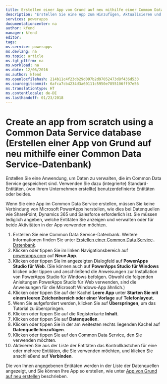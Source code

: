 ```yaml
---
title: Erstellen einer App von Grund auf neu mithilfe einer Common Data Service-Datenbank | Microsoft-Dokumentation
description: "Erstellen Sie eine App zum Hinzufügen, Aktualisieren und Löschen von Datensätzen."
services: powerapps
documentationcenter: na
author: kfend
manager: kfend
editor: 
tags: 
ms.service: powerapps
ms.devlang: na
ms.topic: article
ms.tgt_pltfrm: na
ms.workload: na
ms.date: 12/06/2016
ms.author: kfend
ms.openlocfilehash: 214b11c4f23db29d097b2d97052473d8f436d533
ms.sourcegitcommit: 6afca7cb4234d3a60111c5950e7855106ff97e56
ms.translationtype: HT
ms.contentlocale: de-DE
ms.lasthandoff: 01/23/2018
---
```

# <a name="create-an-app-from-scratch-using-a-common-data-service-database"></a>Create an app from scratch using a Common Data Service database (Erstellen einer App von Grund auf neu mithilfe einer Common Data Service-Datenbank)
Erstellen Sie eine Anwendung, um Daten zu verwalten, die im Common Data Service gespeichert sind. Verwenden Sie dazu (integrierte) Standard-Entitäten, (von Ihrem Unternehmen erstellte) benutzerdefinierte Entitäten oder beides.

Wenn Sie eine App im Common Data Service erstellen, müssen Sie keine Verbindung von Microsoft PowerApps herstellen, wie dies bei Datenquellen wie SharePoint, Dynamics 365 und Salesforce erforderlich ist. Sie müssen lediglich angeben, welche Entitäten Sie anzeigen und verwalten oder für beide Aktivitäten in der App verwenden möchten.




1. Erstellen Sie eine Common Data Service-Datenbank. Weitere Informationen finden Sie unter [Erstellen einer Common Data Service-Datenbank](create-database.md).
2. Klicken oder tippen Sie im linken Navigationsbereich auf [powerapps.com](https://web.powerapps.com) auf **Neue App**.
3. Klicken oder tippen Sie im angezeigten Dialogfeld auf **PowerApps Studio für Web**. (Sie können auch auf **PowerApps Studio für Windows** klicken oder tippen und anschließend die Anweisungen zur Installation von PowerApps Studio für Windows befolgen. Obwohl die folgenden Anleitungen PowerApps Studio für Web verwenden, sind die Anweisungen für die Microsoft Windows-App ähnlich.)
4. Klicken oder tippen Sie auf der Kachel **Leere App** unter **Starten Sie mit einem leeren Zeichenbereich oder einer Vorlage** auf **Telefonlayout**.
5. Wenn Sie aufgefordert werden, klicken Sie auf **Überspringen**, um das Tutorial zu überspringen.
6. Klicken oder tippen Sie auf die Registerkarte **Inhalt**.
7. Klicken oder tippen Sie auf **Datenquellen**.
8. Klicken oder tippen Sie in der am weitesten rechts liegenden Kachel auf **Datenquelle hinzufügen**.
9. Klicken oder tippen Sie auf den Common Data Service, den Sie verwenden möchten.
10. Aktivieren Sie aus der Liste der Entitäten das Kontrollkästchen für eine oder mehrere Entitäten, die Sie verwenden möchten, und klicken Sie anschließend auf **Verbinden**.

Die von Ihnen angegebenen Entitäten werden in der Liste der Datenquellen angezeigt, und Sie können Ihre App so erstellen, wie unter [App von Grund auf neu erstellen](get-started-create-from-blank.md) beschrieben.

